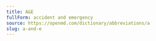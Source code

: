 ```yaml
---
title: A&E
fullForm: accident and emergency
source: https://openmd.com/dictionary/abbreviations/a
slug: a-and-e
---
```

